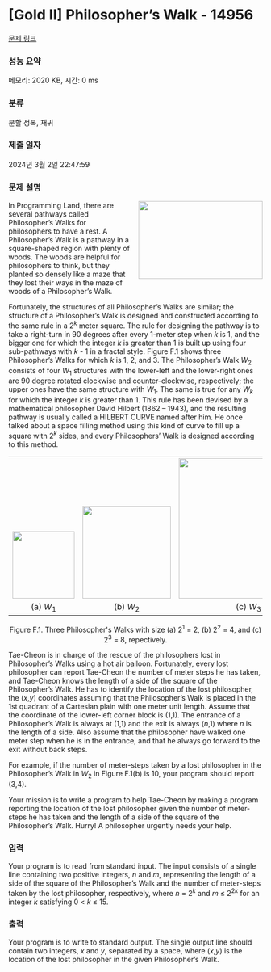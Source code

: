 # [Gold II] Philosopher’s Walk - 14956 

[문제 링크](https://www.acmicpc.net/problem/14956) 

### 성능 요약

메모리: 2020 KB, 시간: 0 ms

### 분류

분할 정복, 재귀

### 제출 일자

2024년 3월 2일 22:47:59

### 문제 설명

<p><img alt="" src="https://onlinejudgeimages.s3-ap-northeast-1.amazonaws.com/problem/14956/1.png" style="float:right; height:154px; margin-left:15px; width:246px">In Programming Land, there are several pathways called Philosopher’s Walks for philosophers to have a rest. A Philosopher’s Walk is a pathway in a square-shaped region with plenty of woods. The woods are helpful for philosophers to think, but they planted so densely like a maze that they lost their ways in the maze of woods of a Philosopher’s Walk.</p>

<p>Fortunately, the structures of all Philosopher’s Walks are similar; the structure of a Philosopher’s Walk is designed and constructed according to the same rule in a 2<em><sup>k</sup></em> meter square. The rule for designing the pathway is to take a right-turn in 90 degrees after every 1-meter step when <em>k</em> is 1, and the bigger one for which the integer <em>k</em> is greater than 1 is built up using four sub-pathways with <em>k</em> - 1 in a fractal style. Figure F.1 shows three Philosopher’s Walks for which <em>k</em> is 1, 2, and 3. The Philosopher’s Walk <em>W</em><sub>2</sub> consists of four <em>W</em><sub>1</sub> structures with the lower-left and the lower-right ones are 90 degree rotated clockwise and counter-clockwise, respectively; the upper ones have the same structure with <em>W</em><sub>1</sub>. The same is true for any <em>W<sub>k</sub></em> for which the integer <em>k</em> is greater than 1. This rule has been devised by a mathematical philosopher David Hilbert (1862 – 1943), and the resulting pathway is usually called a HILBERT CURVE named after him. He once talked about a space filling method using this kind of curve to fill up a square with 2<em><sup>k</sup></em> sides, and every Philosophers’ Walk is designed according to this method.</p>

<table class="table" style="width:100%">
	<tbody>
		<tr>
			<td style="text-align:center; width:33%; vertical-align:bottom"><img alt="" src="https://onlinejudgeimages.s3-ap-northeast-1.amazonaws.com/problem/14956/a.png" style="height:133px; width:123px"></td>
			<td style="text-align:center; width:33%; vertical-align:bottom"><img alt="" src="https://onlinejudgeimages.s3-ap-northeast-1.amazonaws.com/problem/14956/b.png" style="height:183px; width:175px"></td>
			<td style="text-align:center; width:34%; vertical-align:bottom"><img alt="" src="https://onlinejudgeimages.s3-ap-northeast-1.amazonaws.com/problem/14956/c.png" style="height:278px; width:276px"></td>
		</tr>
		<tr>
			<td style="text-align:center; width:33%">(a) <em>W</em><sub>1</sub></td>
			<td style="text-align:center; width:33%">(b) <em>W</em><sub>2</sub></td>
			<td style="text-align:center; width:34%">(c) <em>W</em><sub>3</sub></td>
		</tr>
	</tbody>
</table>

<p style="text-align:center">Figure F.1. Three Philosopher's Walks with size (a) 2<sup>1</sup> = 2, (b) 2<sup>2</sup> = 4, and (c) 2<sup>3</sup> = 8, repectively.</p>

<p>Tae-Cheon is in charge of the rescue of the philosophers lost in Philosopher’s Walks using a hot air balloon. Fortunately, every lost philosopher can report Tae-Cheon the number of meter steps he has taken, and Tae-Cheon knows the length of a side of the square of the Philosopher’s Walk. He has to identify the location of the lost philosopher, the (<em>x</em>,<em>y</em>) coordinates assuming that the Philosopher’s Walk is placed in the 1st quadrant of a Cartesian plain with one meter unit length. Assume that the coordinate of the lower-left corner block is (1,1). The entrance of a Philosopher’s Walk is always at (1,1) and the exit is always (<em>n</em>,1) where <em>n</em> is the length of a side. Also assume that the philosopher have walked one meter step when he is in the entrance, and that he always go forward to the exit without back steps.</p>

<p>For example, if the number of meter-steps taken by a lost philosopher in the Philosopher’s Walk in <em>W</em><sub>2</sub> in Figure F.1(b) is 10, your program should report (3,4).</p>

<p>Your mission is to write a program to help Tae-Cheon by making a program reporting the location of the lost philosopher given the number of meter-steps he has taken and the length of a side of the square of the Philosopher’s Walk. Hurry! A philosopher urgently needs your help.</p>

### 입력 

 <p>Your program is to read from standard input. The input consists of a single line containing two positive integers, <em>n</em> and <em>m</em>, representing the length of a side of the square of the Philosopher’s Walk and the number of meter-steps taken by the lost philosopher, respectively, where <em>n</em> = 2<em><sup>k</sup></em> and <em>m</em> ≤ 2<sup>2<em>k</em></sup> for an integer <em>k</em> satisfying 0 < <em>k</em> ≤ 15.</p>

### 출력 

 <p>Your program is to write to standard output. The single output line should contain two integers, <em>x</em> and <em>y</em>, separated by a space, where (<em>x</em>,<em>y</em>) is the location of the lost philosopher in the given Philosopher’s Walk.</p>

